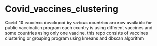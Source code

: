 # Covid_vaccines_clustering
Covid-19 vaccines developed by various countries are now available for public vaccination program each country is using different vaccines and some countries using only one vaacine. this repo consists of vaccines clustering or grouping program using kmeans and dbscan algorithm
